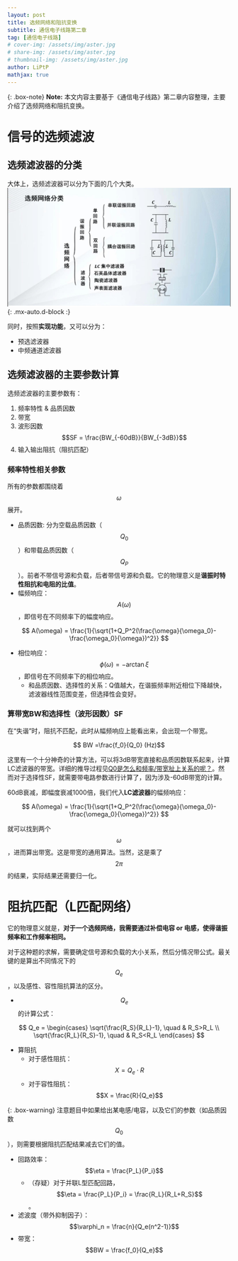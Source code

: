 ```yaml
---
layout: post
title: 选频网络和阻抗变换
subtitle: 通信电子线路第二章
tag: [通信电子线路]
# cover-img: /assets/img/aster.jpg
# share-img: /assets/img/aster.jpg
# thumbnail-img: /assets/img/aster.jpg
author: LiPtP
mathjax: true
---
```


{: .box-note}
**Note:** 本文内容主要基于《通信电子线路》第二章内容整理，主要介绍了选频网络和阻抗变换。<br/>

# 信号的选频滤波
## 选频滤波器的分类
大体上，选频滤波器可以分为下面的几个大类。
<br/>
    ![选频网络概述](/assets/img/Tongdian-images/xuanpinwangluo.jpg){: .mx-auto.d-block :}
<br/>

同时，按照**实现功能**，又可以分为：
- 预选滤波器
- 中频通道滤波器

## 选频滤波器的主要参数计算
选频滤波器的主要参数有：
1. 频率特性 & 品质因数
2. 带宽
3. 波形因数$$SF = \frac{BW_{-60dB}}{BW_{-3dB}}$$
4. 输入输出阻抗（阻抗匹配）

### 频率特性相关参数
所有的参数都围绕着$$\omega$$展开。

- 品质因数: 分为空载品质因数（$$Q_0$$）和带载品质因数（$$Q_P$$）。前者不带信号源和负载，后者带信号源和负载。它的物理意义是**谐振时特性阻抗和电阻的比值**。
- 幅频响应：$$A(\omega)$$，即信号在不同频率下的幅度响应。

$$
A(\omega) = \frac{1}{\sqrt{1+Q_P^2(\frac{\omega}{\omega_0}-\frac{\omega_0}{\omega})^2}}
$$

- 相位响应：$$\phi(\omega) =- \arctan \xi$$，即信号在不同频率下的相位响应。
    - 和品质因数、选择性的关系：Q值越大，在谐振频率附近相位下降越快，滤波器线性范围变差，但选择性会变好。

### 算带宽BW和选择性（波形因数）SF
在“失谐”时，阻抗不匹配，此时从幅频响应上能看出来，会出现一个带宽。

$$ BW =\frac{f_0}{Q_0} (Hz)$$

这里有一个十分神奇的计算方法，可以将3dB带宽直接和品质因数联系起来，计算LC滤波器的带宽。详细的推导过程见[Q0是怎么和频率/带宽扯上关系的呢？](https://zhuanlan.zhihu.com/p/650245210)。然而对于选择性SF，就需要带电路参数进行计算了，因为涉及-60dB带宽的计算。

60dB衰减，即幅度衰减1000倍，我们代入**LC滤波器**的幅频响应：

$$
A(\omega) = \frac{1}{\sqrt{1+Q_P^2(\frac{\omega}{\omega_0}-\frac{\omega_0}{\omega})^2}}
$$

就可以找到两个$$\omega$$，进而算出带宽。这是带宽的通用算法。当然，这是乘了$$2\pi$$的结果，实际结果还需要归一化。

# 阻抗匹配（L匹配网络）
它的物理意义就是，**对于一个选频网络，我需要通过补偿电容 or 电感，使得谐振频率和工作频率相同。**

对于这种题的求解，需要确定信号源和负载的大小关系，然后分情况带公式。最关键的是算出不同情况下的$$Q_e$$，以及感性、容性阻抗算法的区分。

- $$Q_e$$的计算公式：

$$
Q_e = \begin{cases}
\sqrt{\frac{R_S}{R_L}-1}, \quad & R_S>R_L \\
\sqrt{\frac{R_L}{R_S}-1}, \quad &  R_S<R_L
\end{cases}        
$$
- 算阻抗
    - 对于感性阻抗： $$X =Q_e\cdot R$$
    - 对于容性阻抗： $$X = \frac{R}{Q_e}$$

{: .box-warning}
注意题目中如果给出某电感/电容，以及它们的参数（如品质因数$$Q_0$$），则需要根据阻抗匹配结果减去它们的值。

- 回路效率：$$\eta = \frac{P_L}{P_i}$$
    - （存疑）对于并联L型匹配回路，$$\eta = \frac{P_L}{P_i} = \frac{R_L}{R_L+R_S}$$。
- 滤波度（带外抑制因子）：$$\varphi_n = \frac{n}{Q_e(n^2-1)}$$
- 带宽：$$BW = \frac{f_0}{Q_e}$$


